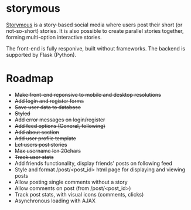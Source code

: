 # storymous

[Storymous](aleixfortm.pythonanywhere.com) is a story-based social media where users post their short (or not-so-short) stories. It is also possible to create parallel stories together, forming multi-option interactive stories. 

The front-end is fully responive, built without frameworks. The backend is supported by Flask (Python).

# Roadmap
- ~~Make front-end reponsive to mobile and desktop resolutions~~
- ~~Add login and register forms~~
- ~~Save user data to database~~
- ~~Styled~~
- ~~Add error messages on login/register~~
- ~~Add feed options (General, following)~~
- ~~Add about section~~
- ~~Add user profile template~~
- ~~Let users post stories~~
- ~~Max username len 20chars~~
- ~~Track user stats~~
- Add friends functionality, display friends' posts on following feed
- Style and format /post/<post_id> html page for displaying and viewing posts
- Allow posting single comments without a story
- Allow comments on post (from /post/<post_id>)
- Track post stats, with visual icons (comments, clicks)
- Asynchronous loading with AJAX
